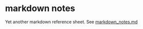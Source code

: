 # markdown notes

Yet another markdown reference sheet. See [markdown_notes.md](https://github.com/jessicarush/markdown-notes/blob/master/markdown_notes.md)
